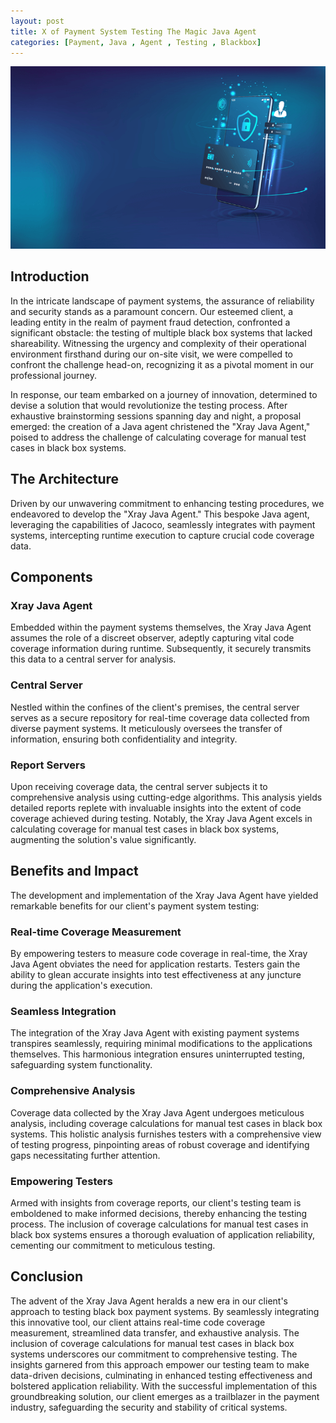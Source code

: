 ```yaml
---
layout: post
title: X of Payment System Testing The Magic Java Agent
categories: [Payment, Java , Agent , Testing , Blackbox]
---
```


![](/images/bcom_sec_c1.png)

## Introduction

In the intricate landscape of payment systems, the assurance of reliability and security stands as a paramount concern. Our esteemed client, a leading entity in the realm of payment fraud detection, confronted a significant obstacle: the testing of multiple black box systems that lacked shareability. Witnessing the urgency and complexity of their operational environment firsthand during our on-site visit, we were compelled to confront the challenge head-on, recognizing it as a pivotal moment in our professional journey.

In response, our team embarked on a journey of innovation, determined to devise a solution that would revolutionize the testing process. After exhaustive brainstorming sessions spanning day and night, a proposal emerged: the creation of a Java agent christened the "Xray Java Agent," poised to address the challenge of calculating coverage for manual test cases in black box systems.

## The Architecture

Driven by our unwavering commitment to enhancing testing procedures, we endeavored to develop the "Xray Java Agent." This bespoke Java agent, leveraging the capabilities of Jacoco, seamlessly integrates with payment systems, intercepting runtime execution to capture crucial code coverage data.

## Components

### Xray Java Agent
Embedded within the payment systems themselves, the Xray Java Agent assumes the role of a discreet observer, adeptly capturing vital code coverage information during runtime. Subsequently, it securely transmits this data to a central server for analysis.

### Central Server
Nestled within the confines of the client's premises, the central server serves as a secure repository for real-time coverage data collected from diverse payment systems. It meticulously oversees the transfer of information, ensuring both confidentiality and integrity.

### Report Servers
Upon receiving coverage data, the central server subjects it to comprehensive analysis using cutting-edge algorithms. This analysis yields detailed reports replete with invaluable insights into the extent of code coverage achieved during testing. Notably, the Xray Java Agent excels in calculating coverage for manual test cases in black box systems, augmenting the solution's value significantly.

## Benefits and Impact

The development and implementation of the Xray Java Agent have yielded remarkable benefits for our client's payment system testing:

### Real-time Coverage Measurement
By empowering testers to measure code coverage in real-time, the Xray Java Agent obviates the need for application restarts. Testers gain the ability to glean accurate insights into test effectiveness at any juncture during the application's execution.

### Seamless Integration
The integration of the Xray Java Agent with existing payment systems transpires seamlessly, requiring minimal modifications to the applications themselves. This harmonious integration ensures uninterrupted testing, safeguarding system functionality.

### Comprehensive Analysis
Coverage data collected by the Xray Java Agent undergoes meticulous analysis, including coverage calculations for manual test cases in black box systems. This holistic analysis furnishes testers with a comprehensive view of testing progress, pinpointing areas of robust coverage and identifying gaps necessitating further attention.

### Empowering Testers
Armed with insights from coverage reports, our client's testing team is emboldened to make informed decisions, thereby enhancing the testing process. The inclusion of coverage calculations for manual test cases in black box systems ensures a thorough evaluation of application reliability, cementing our commitment to meticulous testing.

## Conclusion

The advent of the Xray Java Agent heralds a new era in our client's approach to testing black box payment systems. By seamlessly integrating this innovative tool, our client attains real-time code coverage measurement, streamlined data transfer, and exhaustive analysis. The inclusion of coverage calculations for manual test cases in black box systems underscores our commitment to comprehensive testing. The insights garnered from this approach empower our testing team to make data-driven decisions, culminating in enhanced testing effectiveness and bolstered application reliability. With the successful implementation of this groundbreaking solution, our client emerges as a trailblazer in the payment industry, safeguarding the security and stability of critical systems.
